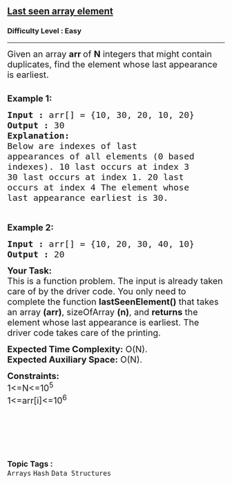 <h2><a href="https://practice.geeksforgeeks.org/problems/last-seen-array-element1501/1?utm_source=gfg&utm_medium=article&utm_campaign=bottom_sticky_on_article">Last seen array element</a></h2><h3>Difficulty Level : Easy</h3><hr><div class="problems_problem_content__Xm_eO"><p><span style="font-size:20px">Given an array <strong>arr&nbsp;</strong>of <strong>N</strong> integers that might contain duplicates, find the element whose last appearance is earliest.</span><br>
&nbsp;</p>

<p><span style="font-size:20px"><strong>Example 1:</strong></span></p>

<pre><span style="font-size:20px"><strong>Input :</strong> arr[] = {10, 30, 20, 10, 20}
<strong>Output :</strong> 30
<strong>Explanation:
</strong>Below are indexes of last
appearances of all elements (0 based
indexes). 10 last occurs at index 3
30 last occurs at index 1. 20 last
occurs at index 4 The element whose
last appearance earliest is 30.
</span></pre>

<p>&nbsp;</p>

<p><span style="font-size:20px"><strong>Example 2:</strong></span></p>

<pre><span style="font-size:20px"><strong>Input :</strong> arr[] = {10, 20, 30, 40, 10}
<strong>Output :</strong> 20
</span></pre>

<p><span style="font-size:20px"><strong>Your Task:</strong><br>
This is a function problem. The input is already taken care of by the driver code. You only need to complete the function <strong>lastSeenElement()</strong> that takes an array <strong>(arr)</strong>, sizeOfArray <strong>(n)</strong>, and <strong>returns</strong>&nbsp;the element whose last appearance is earliest. The driver code takes care of the printing.</span></p>

<p><span style="font-size:20px"><strong>Expected Time Complexity:</strong>&nbsp;O(N).<br>
<strong>Expected Auxiliary Space:</strong>&nbsp;O(N).</span></p>

<p><span style="font-size:20px"><strong>Constraints:</strong><br>
1&lt;=N&lt;=10<sup>5</sup><br>
1&lt;=arr[i]&lt;=10<sup>6</sup></span><br>
&nbsp;</p>

<p>&nbsp;</p>

<p>&nbsp;</p>
</div><br><p><span style=font-size:18px><strong>Topic Tags : </strong><br><code>Arrays</code>&nbsp;<code>Hash</code>&nbsp;<code>Data Structures</code>&nbsp;